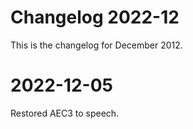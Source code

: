 # Changelog 2022-12

This is the changelog for December 2012.

# 2022-12-05

Restored AEC3 to speech.
